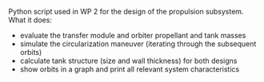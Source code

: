 Python script used in WP 2 for the design of the propulsion subsystem. 
What it does:
- evaluate the transfer module and orbiter propellant and tank masses
- simulate the circularization maneuver (iterating through the subsequent orbits)
- calculate tank structure (size and wall thickness) for both designs
- show orbits in a graph and print all relevant system characteristics
